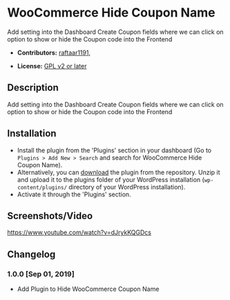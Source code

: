 # WooCommerce Hide Coupon Name #

Add setting into the Dashboard Create Coupon fields where we can click on option to show or hide the Coupon code into the Frontend


* **Contributors:** [raftaar1191](http://profiles.wordpress.org/raftaar1191),


* **License:** [GPL v2 or later]( http://www.gnu.org/licenses/gpl-2.0.html)

## Description ##

Add setting into the Dashboard Create Coupon fields where we can click on option to show or hide the Coupon code into the Frontend

## Installation ##

* Install the plugin from the 'Plugins' section in your dashboard (Go to `Plugins > Add New > Search` and search for WooCommerce Hide Coupon Name).
* Alternatively, you can [download](http://downloads.wordpress.org/plugin/woocommerce-hide-coupon-name.zip "Download WooCommerce Hide Coupon Name") the plugin from the repository. Unzip it and upload it to the plugins folder of your WordPress installation (`wp-content/plugins/` directory of your WordPress installation).
* Activate it through the 'Plugins' section.

## Screenshots/Video ##

https://www.youtube.com/watch?v=dJrykKQGDcs


## Changelog ##

### 1.0.0 [Sep 01, 2019] ###
   * Add Plugin to Hide WooCommerce Coupon Name